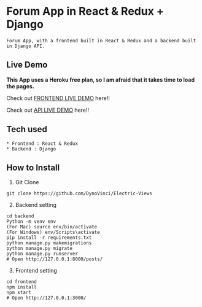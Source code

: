 # Forum App in React & Redux + Django

```
Forum App, with a frontend built in React & Redux and a backend built in Django API.
```

## Live Demo

**This App uses a Heroku free plan, so I am afraid that it takes time to load the pages.**

Check out [FRONTEND LIVE DEMO](https://electric-views-frontend-prod.herokuapp.com/) here!!

Check out [API LIVE DEMO](https://electric-views-backend-prod.herokuapp.com/posts/) here!!

## Tech used

```
* Frontend : React & Redux
* Backend : Django
```

## How to Install

1. Git Clone

```
git clone https://github.com/DynoVinci/Electric-Views
```

2. Backend setting

```
cd backend
Python -m venv env
(For Mac) source env/bin/activate
(For Windows) env/Scripts\activate
pip install -r requirements.txt
python manage.py makemigrations
python manage.py migrate
python manage.py runserver
# Open http://127.0.0.1:8000/posts/
```

3. Frontend setting

```
cd frontend
npm install
npm start
# Open http://127.0.0.1:3000/
```
